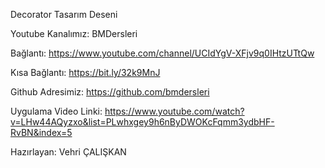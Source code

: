 Decorator Tasarım Deseni

Youtube Kanalımız: BMDersleri

Bağlantı: https://www.youtube.com/channel/UCIdYgV-XFjv9q0IHtzUTtQw

Kısa Bağlantı: https://bit.ly/32k9MnJ

Github Adresimiz: https://github.com/bmdersleri

Uygulama Video Linki: https://www.youtube.com/watch?v=LHw44AQyzxo&list=PLwhxgey9h6nByDWOKcFqmm3ydbHF-RvBN&index=5

Hazırlayan: Vehri ÇALIŞKAN
